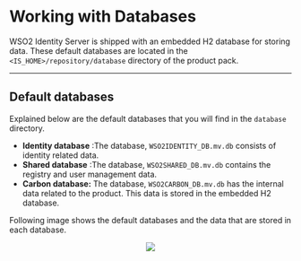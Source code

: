 # Working with Databases

WSO2 Identity Server is shipped with an embedded H2 database for storing
data. These default databases are located in the
`<IS_HOME>/repository/database` directory of the
product pack.

---

## Default databases

Explained below are the default databases that you will find in the
`database` directory.

-   **Identity database** :The database, `WSO2IDENTITY_DB.mv.db` consists of identity 
    related data.
-   **Shared database** :The database, `WSO2SHARED_DB.mv.db` contains the registry and
    user management data.
-   **Carbon database:** The database, `WSO2CARBON_DB.mv.db` has the 
    internal data related to the product. This data is stored in the embedded H2 database.

Following image shows the default databases and the data that are stored in each database.
<div>
    <center>
        <img src="{{base_path}}/assets/img/setup/configure/default-database-structure.png">
    </center>
</div>
